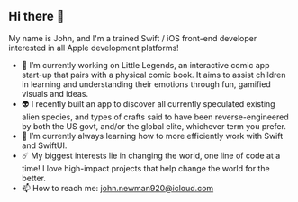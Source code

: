## Hi there 👋

My name is John, and I'm a trained Swift / iOS front-end developer interested in all Apple development platforms!

- 🔭 I’m currently working on Little Legends, an interactive comic app start-up that pairs with a physical comic book. It aims to assist children in learning and understanding their emotions through fun, gamified visuals and ideas.
- 👽 I recently built an app to discover all currently speculated existing alien species, and types of crafts said to have been reverse-engineered by both the US govt, and/or the global elite, whichever term you prefer.
- 🌱 I’m currently always learning how to more efficiently work with Swift and SwiftUI.
- ☄️ My biggest interests lie in changing the world, one line of code at a time! I love high-impact projects that help change the world for the better.
- 📫 How to reach me: john.newman920@icloud.com

<!--
**5wift-Hacker/5wift-Hacker** is a ✨ _special_ ✨ repository because its `README.md` (this file) appears on your GitHub profile.

Here are some ideas to get you started:

- 🔭 I’m currently working on ...
- 🌱 I’m currently learning ...
- 👯 I’m looking to collaborate on ...
- 🤔 I’m looking for help with ...
- 💬 Ask me about ...
- 📫 How to reach me: ...
- 😄 Pronouns: ...
- ⚡ Fun fact: ...
-->
